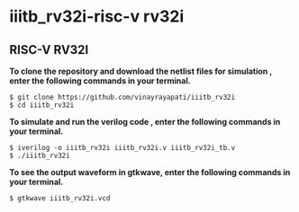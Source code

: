 
# iiitb_rv32i-risc-v rv32i


## RISC-V RV32I

**To clone the repository and download the netlist files for simulation , enter the following commands in your terminal.**

```
$ git clone https://github.com/vinayrayapati/iiitb_rv32i
$ cd iiitb_rv32i
```
**To simulate and run the verilog code , enter the following commands in your terminal.**
```
$ iverilog -o iiitb_rv32i iiitb_rv32i.v iiitb_rv32i_tb.v
$ ./iiitb_rv32i
```

**To see the output waveform in gtkwave, enter the following commands in your terminal.**

`$ gtkwave iiitb_rv32i.vcd`
